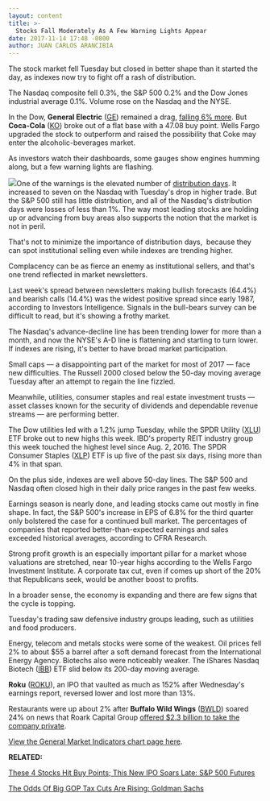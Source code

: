 ```yaml
---
layout: content
title: >-
  Stocks Fall Moderately As A Few Warning Lights Appear
date: 2017-11-14 17:48 -0800
author: JUAN CARLOS ARANCIBIA
---
```






The stock market fell Tuesday but closed in better shape than it started the day, as indexes now try to fight off a rash of distribution.




The Nasdaq composite fell 0.3%, the S&P 500 0.2% and the Dow Jones industrial average 0.1%. Volume rose on the Nasdaq and the NYSE.


In the Dow, **General Electric** ([GE](https://research.investors.com/quote.aspx?symbol=GE)) remained a drag, [falling 6% more](https://www.investors.com/news/general-electric-keeps-diving-as-longtime-bull-sees-no-meaningful-changes/). But **Coca-Cola** ([KO](https://research.investors.com/quote.aspx?symbol=KO)) broke out of a flat base with a 47.08 buy point. Wells Fargo upgraded the stock to outperform and raised the possibility that Coke may enter the alcoholic-beverages market.


As investors watch their dashboards, some gauges show engines humming along, but a few warning lights are flashing.


![](https://www.investors.com/wp-content/uploads/2017/11/MP_7x2_111417-216x300.png)One of the warnings is the elevated number of [distribution days](http://www.investors.com/ibd-university/market-timing/market-tops/). It increased to seven on the Nasdaq with Tuesday's drop in higher trade. But the S&P 500 still has little distribution, and all of the Nasdaq's distribution days were losses of less than 1%. The way most leading stocks are holding up or advancing from buy areas also supports the notion that the market is not in peril.


That's not to minimize the importance of distribution days,  because they can spot institutional selling even while indexes are trending higher.


Complacency can be as fierce an enemy as institutional sellers, and that's one trend reflected in market newsletters.


Last week's spread between newsletters making bullish forecasts (64.4%) and bearish calls (14.4%) was the widest positive spread since early 1987, according to Investors Intelligence. Signals in the bull-bears survey can be difficult to read, but it's showing a frothy market.


The Nasdaq's advance-decline line has been trending lower for more than a month, and now the NYSE's A-D line is flattening and starting to turn lower. If indexes are rising, it's better to have broad market participation.


Small caps — a disappointing part of the market for most of 2017 — face new difficulties. The Russell 2000 closed below the 50-day moving average Tuesday after an attempt to regain the line fizzled.


Meanwhile, utilities, consumer staples and real estate investment trusts — asset classes known for the security of dividends and dependable revenue streams — are performing better.


The Dow utilities led with a 1.2% jump Tuesday, while the SPDR Utility ([XLU](https://research.investors.com/quote.aspx?symbol=XLU)) ETF broke out to new highs this week. IBD's property REIT industry group this week touched the highest level since Aug. 2, 2016. The SPDR Consumer Staples ([XLP](https://research.investors.com/quote.aspx?symbol=XLP)) ETF is up five of the past six days, rising more than 4% in that span.


On the plus side, indexes are well above 50-day lines. The S&P 500 and Nasdaq often closed high in their daily price ranges in the past few weeks.


Earnings season is nearly done, and leading stocks came out mostly in fine shape. In fact, the S&P 500's increase in EPS of 6.8% for the third quarter only bolstered the case for a continued bull market. The percentages of companies that reported better-than-expected earnings and sales exceeded historical averages, according to CFRA Research.


Strong profit growth is an especially important pillar for a market whose valuations are stretched, near 10-year highs according to the Wells Fargo Investment Institute. A corporate tax cut, even if comes up short of the 20% that Republicans seek, would be another boost to profits.


In a broader sense, the economy is expanding and there are few signs that the cycle is topping.


Tuesday's trading saw defensive industry groups leading, such as utilities and food producers.


Energy, telecom and metals stocks were some of the weakest. Oil prices fell 2% to about $55 a barrel after a soft demand forecast from the International Energy Agency. Biotechs also were noticeably weaker. The iShares Nasdaq Biotech ([IBB](https://research.investors.com/quote.aspx?symbol=IBB)) ETF slid below its 200-day moving average.


**Roku** ([ROKU](https://research.investors.com/quote.aspx?symbol=ROKU)), an IPO that vaulted as much as 152% after Wednesday's earnings report, reversed lower and lost more than 13%.


Restaurants were up about 2% after **Buffalo Wild Wings** ([BWLD](https://research.investors.com/quote.aspx?symbol=BWLD)) soared 24% on news that Roark Capital Group [offered $2.3 billion to take the company private](https://www.investors.com/news/buffalo-wild-wings-gets-2-3-billion-plus-buyout-bid-from-roark-capital-wsj/).


[View the General Market Indicators chart page here](https://www.investors.com/wp-content/uploads/2017/11/IBD1411152732GMI.pdf).


**RELATED:**


[These 4 Stocks Hit Buy Points; This New IPO Soars Late: S&P 500 Futures](https://www.investors.com/market-trend/stock-market-today/western-digital-jack-in-the-box-cantel-medical-hit-buys-new-ipo-soars-late-sp-500-futures/)


[The Odds Of Big GOP Tax Cuts Are Rising: Goldman Sachs](https://www.investors.com/news/economy/the-biggest-shoe-will-soon-drop-on-gop-tax-cuts/)




